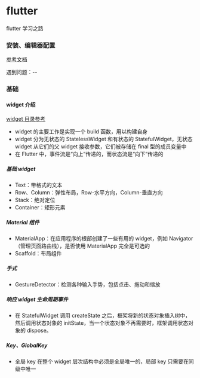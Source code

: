 # flutter

flutter 学习之路

### 安装、编辑器配置

[参考文档](https://flutterchina.club/get-started/install/)

遇到问题：--

### 基础

#### widget 介绍

[widget 目录参考](https://flutterchina.club/widgets/)

- widget 的主要工作是实现一个 build 函数，用以构建自身
- widget 分为无状态的 StatelessWidget 和有状态的 StatefulWidget，无状态 widget 从它们的父 widget 接收参数，它们被存储在 final 型的成员变量中
- 在 Flutter 中，事件流是“向上”传递的，而状态流是“向下”传递的

##### 基础 widget

- Text：带格式的文本
- Row、Column：弹性布局，Row-水平方向，Column-垂直方向
- Stack：绝对定位
- Container：矩形元素

##### Material 组件

- MaterialApp：在应用程序的根部创建了一些有用的 widget，例如 Navigator（管理页面路由栈），是否使用 MaterialApp 完全是可选的
- Scaffold：布局组件

##### 手式

- GestureDetector：检测各种输入手势，包括点击、拖动和缩放

##### 响应 widget 生命周期事件

- 在 StatefulWidget 调用 createState 之后，框架将新的状态对象插入树中，然后调用状态对象的 initState，当一个状态对象不再需要时，框架调用状态对象的 dispose。

##### Key、GlobalKey

- 全局 key 在整个 widget 层次结构中必须是全局唯一的，局部 key 只需要在同级中唯一
